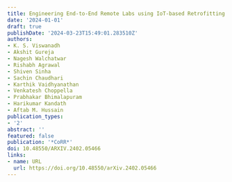 ```yaml
---
title: Engineering End-to-End Remote Labs using IoT-based Retrofitting
date: '2024-01-01'
draft: true
publishDate: '2024-03-23T15:49:01.283510Z'
authors:
- K. S. Viswanadh
- Akshit Gureja
- Nagesh Walchatwar
- Rishabh Agrawal
- Shiven Sinha
- Sachin Chaudhari
- Karthik Vaidhyanathan
- Venkatesh Choppella
- Prabhakar Bhimalapuram
- Harikumar Kandath
- Aftab M. Hussain
publication_types:
- '2'
abstract: ''
featured: false
publication: '*CoRR*'
doi: 10.48550/ARXIV.2402.05466
links:
- name: URL
  url: https://doi.org/10.48550/arXiv.2402.05466
---
```


